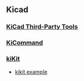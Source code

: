 ## Kicad

### [KiCad Third-Party Tools](https://github.com/devbisme/kicad-3rd-party-tools)

### [KiCommand](https://github.com/HiGregSmith/KiCommand)

### [kiKit](https://github.com/yaqwsx/KiKit)

  * [kikit example](https://github.com/yaqwsx/KiKit/blob/master/doc/examples.md)


